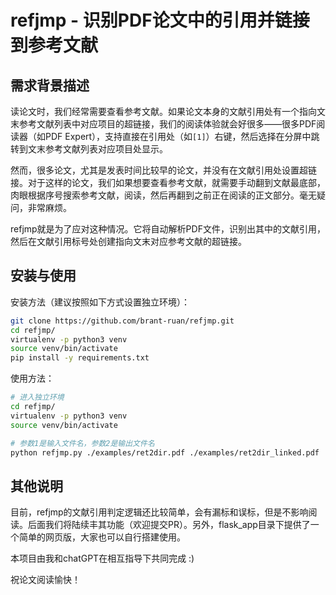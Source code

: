 # refjmp - 识别PDF论文中的引用并链接到参考文献

## 需求背景描述

读论文时，我们经常需要查看参考文献。如果论文本身的文献引用处有一个指向文末参考文献列表中对应项目的超链接，我们的阅读体验就会好很多——很多PDF阅读器（如PDF Expert），支持直接在引用处（如`[1]`）右键，然后选择在分屏中跳转到文末参考文献列表对应项目处显示。

然而，很多论文，尤其是发表时间比较早的论文，并没有在文献引用处设置超链接。对于这样的论文，我们如果想要查看参考文献，就需要手动翻到文献最底部，肉眼根据序号搜索参考文献，阅读，然后再翻到之前正在阅读的正文部分。毫无疑问，非常麻烦。

refjmp就是为了应对这种情况。它将自动解析PDF文件，识别出其中的文献引用，然后在文献引用标号处创建指向文末对应参考文献的超链接。

## 安装与使用

安装方法（建议按照如下方式设置独立环境）：

```bash
git clone https://github.com/brant-ruan/refjmp.git
cd refjmp/
virtualenv -p python3 venv
source venv/bin/activate
pip install -y requirements.txt
```

使用方法：

```bash
# 进入独立环境
cd refjmp/
virtualenv -p python3 venv
source venv/bin/activate

# 参数1是输入文件名，参数2是输出文件名
python refjmp.py ./examples/ret2dir.pdf ./examples/ret2dir_linked.pdf
```

## 其他说明

目前，refjmp的文献引用判定逻辑还比较简单，会有漏标和误标，但是不影响阅读。后面我们将陆续丰其功能（欢迎提交PR）。另外，flask\_app目录下提供了一个简单的网页版，大家也可以自行搭建使用。

本项目由我和chatGPT在相互指导下共同完成 :)

祝论文阅读愉快！

